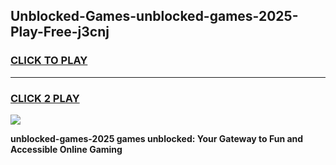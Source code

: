 
## Unblocked-Games-unblocked-games-2025-Play-Free-j3cnj
<h3>
<a href="https://premium76.site?title=unblocked-games-2025&ref=21A">CLICK TO PLAY</a></h3>
<hr>

<h3>
<a href="https://premium76.site?title=unblocked-games-2025&ref=21A">CLICK 2 PLAY</a>
  
</h3>

<a href="https://premium76.site?title=unblocked-games-2025&ref=21A"><img src="https://clearcache.store/games.png"></a>


**unblocked-games-2025 games unblocked: Your Gateway to Fun and Accessible Online Gaming**
